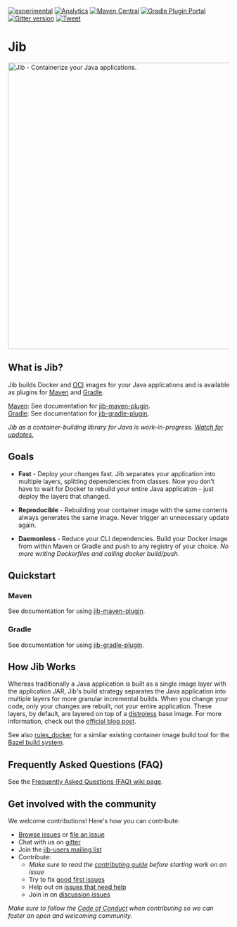 [![experimental](http://badges.github.io/stability-badges/dist/experimental.svg)](http://github.com/badges/stability-badges)
[![Analytics](https://cloud-tools-for-java-metrics.appspot.com/UA-121724379-2/index)](https://github.com/igrigorik/ga-beacon)
[![Maven Central](https://maven-badges.herokuapp.com/maven-central/com.google.cloud.tools/jib-maven-plugin/badge.svg)](https://maven-badges.herokuapp.com/maven-central/com.google.cloud.tools/jib-maven-plugin)
[![Gradle Plugin Portal](https://img.shields.io/badge/gradle%20plugin-v0.9.6-blue.svg)](https://plugins.gradle.org/plugin/com.google.cloud.tools.jib)
[![Gitter version](https://img.shields.io/gitter/room/gitterHQ/gitter.svg)](https://gitter.im/google/jib)
[![Tweet](https://img.shields.io/twitter/url/http/shields.io.svg?style=social)](https://twitter.com/intent/tweet?text=Google%20container%20tool%20for%20dockerizing%20Java%20applications&url=https://github.com/GoogleContainerTools/jib&via=JibContainerBuilder&hashtags=java,docker,kubernetes,maven,gradle,microservices,jib)

# Jib

<image src="https://github.com/GoogleContainerTools/jib/raw/master/logo/jib-build-docker-java-container-image.png" alt="Jib - Containerize your Java applications." width="650px" />

## What is Jib?

Jib builds Docker and [OCI](https://github.com/opencontainers/image-spec) images for your Java applications and is available as plugins for [Maven](jib-maven-plugin) and [Gradle](jib-gradle-plugin).

[Maven](https://maven.apache.org/): See documentation for [jib-maven-plugin](jib-maven-plugin).\
[Gradle](https://gradle.org/): See documentation for [jib-gradle-plugin](jib-gradle-plugin).

*Jib as a container-building library for Java is work-in-progress. [Watch for updates.](https://github.com/GoogleContainerTools/jib/issues/337)*

## Goals

* **Fast** - Deploy your changes fast. Jib separates your application into multiple layers, splitting dependencies from classes. Now you don’t have to wait for Docker to rebuild your entire Java application - just deploy the layers that changed.

* **Reproducible** - Rebuilding your container image with the same contents always generates the same image. Never trigger an unnecessary update again.

* **Daemonless** - Reduce your CLI dependencies. Build your Docker image from within Maven or Gradle and push to any registry of your choice. *No more writing Dockerfiles and calling docker build/push.*

## Quickstart

### Maven

See documentation for using [jib-maven-plugin](jib-maven-plugin#quickstart).

### Gradle

See documentation for using [jib-gradle-plugin](jib-gradle-plugin#quickstart).

## How Jib Works

Whereas traditionally a Java application is built as a single image layer with the application JAR, Jib's build strategy separates the Java application into multiple layers for more granular incremental builds. When you change your code, only your changes are rebuilt, not your entire application. These layers, by default, are layered on top of a [distroless](https://github.com/GoogleCloudPlatform/distroless) base image. For more information, check out the [official blog post](https://cloudplatform.googleblog.com/2018/07/introducing-jib-build-java-docker-images-better.html).

See also [rules_docker](https://github.com/bazelbuild/rules_docker) for a similar existing container image build tool for the [Bazel build system](https://github.com/bazelbuild/bazel).

## Frequently Asked Questions (FAQ)

See the [Frequently Asked Questions (FAQ) wiki page](/../../wiki/Frequently-Asked-Questions-(FAQ)).

## Get involved with the community

We welcome contributions! Here's how you can contribute:

* [Browse issues](https://github.com/GoogleContainerTools/jib/issues) or [file an issue](https://github.com/GoogleContainerTools/jib/issues/new)
* Chat with us on [gitter](https://gitter.im/google/jib)
* Join the [jib-users mailing list](https://groups.google.com/forum/#!forum/jib-users)
* Contribute:
  * *Make sure to read the [contributing guide](https://github.com/GoogleContainerTools/jib/blob/master/CONTRIBUTING.md) before starting work on an issue*
  * Try to fix [good first issues](https://github.com/GoogleContainerTools/jib/labels/good%20first%20issue)
  * Help out on [issues that need help](https://github.com/GoogleContainerTools/jib/labels/help%20wanted)
  * Join in on [discussion issues](https://github.com/GoogleContainerTools/jib/labels/discuss)
<!--  * Read the [style guide] -->
*Make sure to follow the [Code of Conduct](https://github.com/GoogleContainerTools/jib/blob/master/CODE_OF_CONDUCT.md) when contributing so we can foster an open and welcoming community.*
